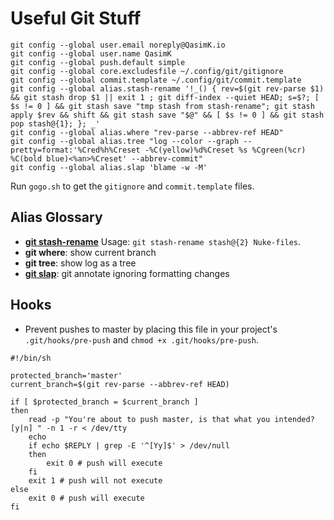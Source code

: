 # Useful Git Stuff

    git config --global user.email noreply@QasimK.io
    git config --global user.name QasimK
    git config --global push.default simple
    git config --global core.excludesfile ~/.config/git/gitignore
    git config --global commit.template ~/.config/git/commit.template
    git config --global alias.stash-rename '!_() { rev=$(git rev-parse $1) && git stash drop $1 || exit 1 ; git diff-index --quiet HEAD; s=$?; [ $s != 0 ] && git stash save "tmp stash from stash-rename"; git stash apply $rev && shift && git stash save "$@" && [ $s != 0 ] && git stash pop stash@{1}; }; _'
    git config --global alias.where "rev-parse --abbrev-ref HEAD"
    git config --global alias.tree "log --color --graph --pretty=format:'%Cred%h%Creset -%C(yellow)%d%Creset %s %Cgreen(%cr) %C(bold blue)<%an>%Creset' --abbrev-commit"
    git config --global alias.slap 'blame -w -M'

Run `gogo.sh` to get the `gitignore` and `commit.template` files.

## Alias Glossary

* [**git stash-rename**](http://stackoverflow.com/a/25935360/5173025) Usage: `git stash-rename stash@{2} Nuke-files`.
* **git where**: show current branch
* **git tree**: show log as a tree
* [**git slap**](https://stackoverflow.com/a/44827367): git annotate ignoring formatting changes

## Hooks

* Prevent pushes to master by placing this file in your project's `.git/hooks/pre-push` and `chmod +x .git/hooks/pre-push`.

```
#!/bin/sh

protected_branch='master'
current_branch=$(git rev-parse --abbrev-ref HEAD)

if [ $protected_branch = $current_branch ]
then
    read -p "You're about to push master, is that what you intended? [y|n] " -n 1 -r < /dev/tty
    echo
    if echo $REPLY | grep -E '^[Yy]$' > /dev/null
    then
        exit 0 # push will execute
    fi
    exit 1 # push will not execute
else
    exit 0 # push will execute
fi
```
